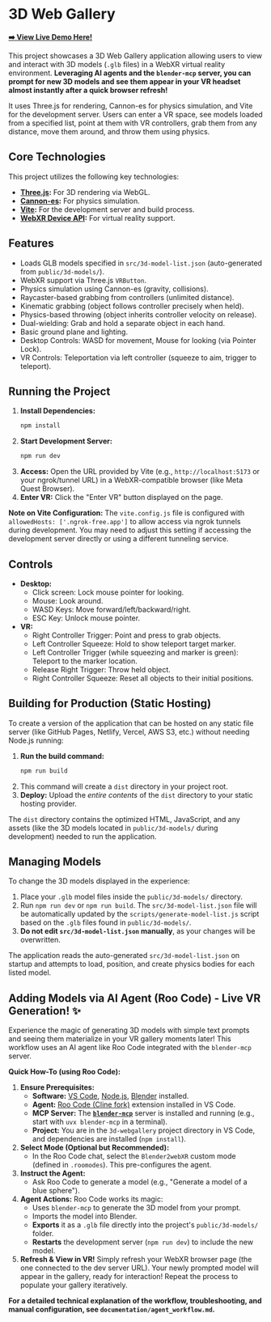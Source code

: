 # 3D Web Gallery

**[➡️ View Live Demo Here!](https://ronnqvist.github.io/3d-webgallery/)**

This project showcases a 3D Web Gallery application allowing users to view and interact with 3D models (`.glb` files) in a WebXR virtual reality environment. **Leveraging AI agents and the `blender-mcp` server, you can prompt for new 3D models and see them appear in your VR headset almost instantly after a quick browser refresh!**

It uses Three.js for rendering, Cannon-es for physics simulation, and Vite for the development server. Users can enter a VR space, see models loaded from a specified list, point at them with VR controllers, grab them from any distance, move them around, and throw them using physics.

## Core Technologies

This project utilizes the following key technologies:

*   **[Three.js](https://threejs.org/):** For 3D rendering via WebGL.
*   **[Cannon-es](https://pmndrs.github.io/cannon-es/):** For physics simulation.
*   **[Vite](https://vitejs.dev/):** For the development server and build process.
*   **[WebXR Device API](https://developer.mozilla.org/en-US/docs/Web/API/WebXR_Device_API):** For virtual reality support.

## Features

*   Loads GLB models specified in `src/3d-model-list.json` (auto-generated from `public/3d-models/`).
*   WebXR support via Three.js `VRButton`.
*   Physics simulation using Cannon-es (gravity, collisions).
*   Raycaster-based grabbing from controllers (unlimited distance).
*   Kinematic grabbing (object follows controller precisely when held).
*   Physics-based throwing (object inherits controller velocity on release).
*   Dual-wielding: Grab and hold a separate object in each hand.
*   Basic ground plane and lighting.
*   Desktop Controls: WASD for movement, Mouse for looking (via Pointer Lock).
*   VR Controls: Teleportation via left controller (squeeze to aim, trigger to teleport).

## Running the Project

1.  **Install Dependencies:**
    ```bash
    npm install
    ```
2.  **Start Development Server:**
    ```bash
    npm run dev
    ```
3.  **Access:** Open the URL provided by Vite (e.g., `http://localhost:5173` or your ngrok/tunnel URL) in a WebXR-compatible browser (like Meta Quest Browser).
4.  **Enter VR:** Click the "Enter VR" button displayed on the page.

**Note on Vite Configuration:** The `vite.config.js` file is configured with `allowedHosts: ['.ngrok-free.app']` to allow access via ngrok tunnels during development. You may need to adjust this setting if accessing the development server directly or using a different tunneling service.

## Controls

*   **Desktop:**
    *   Click screen: Lock mouse pointer for looking.
    *   Mouse: Look around.
    *   WASD Keys: Move forward/left/backward/right.
    *   ESC Key: Unlock mouse pointer.
*   **VR:**
    *   Right Controller Trigger: Point and press to grab objects.
    *   Left Controller Squeeze: Hold to show teleport target marker.
    *   Left Controller Trigger (while squeezing and marker is green): Teleport to the marker location.
    *   Release Right Trigger: Throw held object.
    *   Right Controller Squeeze: Reset all objects to their initial positions.

## Building for Production (Static Hosting)

To create a version of the application that can be hosted on any static file server (like GitHub Pages, Netlify, Vercel, AWS S3, etc.) without needing Node.js running:

1.  **Run the build command:**
    ```bash
    npm run build
    ```
2.  This command will create a `dist` directory in your project root.
3.  **Deploy:** Upload the *entire contents* of the `dist` directory to your static hosting provider.

The `dist` directory contains the optimized HTML, JavaScript, and any assets (like the 3D models located in `public/3d-models/` during development) needed to run the application.

## Managing Models

To change the 3D models displayed in the experience:

1.  Place your `.glb` model files inside the `public/3d-models/` directory.
2.  Run `npm run dev` or `npm run build`. The `src/3d-model-list.json` file will be automatically updated by the `scripts/generate-model-list.js` script based on the `.glb` files found in `public/3d-models/`.
3.  **Do not edit `src/3d-model-list.json` manually**, as your changes will be overwritten.

The application reads the auto-generated `src/3d-model-list.json` on startup and attempts to load, position, and create physics bodies for each listed model.

## Adding Models via AI Agent (Roo Code) - Live VR Generation! ✨

Experience the magic of generating 3D models with simple text prompts and seeing them materialize in your VR gallery moments later! This workflow uses an AI agent like Roo Code integrated with the `blender-mcp` server.

**Quick How-To (using Roo Code):**

1.  **Ensure Prerequisites:**
    *   **Software:** [VS Code](https://code.visualstudio.com/), [Node.js](https://nodejs.org/), [Blender](https://www.blender.org/) installed.
    *   **Agent:** [Roo Code (Cline fork)](https://github.com/RooVetGit/Roo-Code) extension installed in VS Code.
    *   **MCP Server:** The **[`blender-mcp`](https://github.com/ahujasid/blender-mcp)** server is installed and running (e.g., start with `uvx blender-mcp` in a terminal).
    *   **Project:** You are in the `3d-webgallery` project directory in VS Code, and dependencies are installed (`npm install`).
2.  **Select Mode (Optional but Recommended):**
    *   In the Roo Code chat, select the `Blender2webXR` custom mode (defined in `.roomodes`). This pre-configures the agent.
3.  **Instruct the Agent:**
    *   Ask Roo Code to generate a model (e.g., "Generate a model of a blue sphere").
4.  **Agent Actions:** Roo Code works its magic:
    *   Uses `blender-mcp` to generate the 3D model from your prompt.
    *   Imports the model into Blender.
    *   **Exports** it as a `.glb` file directly into the project's `public/3d-models/` folder.
    *   **Restarts** the development server (`npm run dev`) to include the new model.
5.  **Refresh & View in VR!** Simply refresh your WebXR browser page (the one connected to the dev server URL). Your newly prompted model will appear in the gallery, ready for interaction! Repeat the process to populate your gallery iteratively.

**For a detailed technical explanation of the workflow, troubleshooting, and manual configuration, see `documentation/agent_workflow.md`.**
